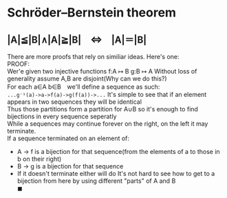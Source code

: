 # Schröder–Bernstein theorem
|A|≦|B|∧|A|≧|B|　⇔　|A|＝|B|
------------------
There are more proofs that rely on similiar ideas. Here's one:  
PROOF:  
Wer'e given two injective functions f:A ↦ B g:B ↦ A
Without loss of generality assume A,B are disjoint(Why can we do this?)  
For each a∈A b∈B　we'll define a sequence as such:  
```...g⁻¹(a)->a->f(a)->g(f(a))->...```
It's simple to see that if an element appears in two sequences they will be identical  
Thus those partitions form a partition for A∪B so it's enough to find bijections in every sequence seperatly  
While a sequences may continue forever on the right, on the left it may terminate.  
If a sequence terminated on an element of:
- A -> f is a bijection for that sequence(from the elements of a to those in b on their right)
- B -> g is a bijection for that sequence
- If it doesn't terminate either will do
It's not hard to see how to get to a bijection from here by using different "parts" of A and B  
 ◼ 
